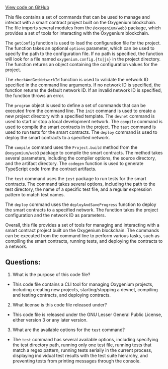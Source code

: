[View code on GitHub](https://github.com/oxygenium-network/oxygenium-web3/packages/cli/cli_internal.ts)

This file contains a set of commands that can be used to manage and interact with a smart contract project built on the Oxygenium blockchain. The file imports several modules from the `@oxygenium/web3` package, which provides a set of tools for interacting with the Oxygenium blockchain. 

The `getConfig` function is used to load the configuration file for the project. The function takes an optional `options` parameter, which can be used to specify the path to the configuration file. If no path is specified, the function will look for a file named `oxygenium.config.{ts|js}` in the project directory. The function returns an object containing the configuration values for the project.

The `checkAndGetNetworkId` function is used to validate the network ID specified in the command line arguments. If no network ID is specified, the function returns the default network ID. If an invalid network ID is specified, the function throws an error.

The `program` object is used to define a set of commands that can be executed from the command line. The `init` command is used to create a new project directory with a specified template. The `devnet` command is used to start or stop a local development network. The `compile` command is used to compile the smart contracts in the project. The `test` command is used to run tests for the smart contracts. The `deploy` command is used to deploy the smart contracts to a specified network.

The `compile` command uses the `Project.build` method from the `@oxygenium/web3` package to compile the smart contracts. The method takes several parameters, including the compiler options, the source directory, and the artifact directory. The `codegen` function is used to generate TypeScript code from the contract artifacts.

The `test` command uses the `jest` package to run tests for the smart contracts. The command takes several options, including the path to the test directory, the name of a specific test file, and a regular expression pattern to match test names.

The `deploy` command uses the `deployAndSaveProgress` function to deploy the smart contracts to a specified network. The function takes the project configuration and the network ID as parameters.

Overall, this file provides a set of tools for managing and interacting with a smart contract project built on the Oxygenium blockchain. The commands can be executed from the command line to perform various tasks, such as compiling the smart contracts, running tests, and deploying the contracts to a network.
## Questions: 
 1. What is the purpose of this code file?
- This code file contains a CLI tool for managing Oxygenium projects, including creating new projects, starting/stopping a devnet, compiling and testing contracts, and deploying contracts.

2. What license is this code file released under?
- This code file is released under the GNU Lesser General Public License, either version 3 or any later version.

3. What are the available options for the `test` command?
- The `test` command has several available options, including specifying the test directory path, running only one test file, running tests that match a regex pattern, running tests serially in the current process, displaying individual test results with the test suite hierarchy, and preventing tests from printing messages through the console.